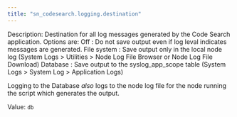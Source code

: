 ```yaml
---
title: "sn_codesearch.logging.destination"
---
```


Description: Destination for all log messages generated by the Code Search application. Options are:
Off : Do not save output even if log leval indicates messages are generated.
File system : Save output only in the local node log (System Logs > Utilities > Node Log File Browser or Node Log File Download)
Database : Save output to the syslog_app_scope table (System Logs > System Log > Application Logs)

Logging to the Database *also* logs to the node log file for the node running the script which generates the output.

Value: `db`